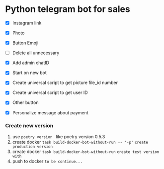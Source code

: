# Python telegram bot for sales
- [x] Instagram link
- [x] Photo
- [x] Button Emoji
- [ ] Delete all unnecessary
- [x] Add admin chatID
- [x] Start on new bot
- [x] Create universal script to get picture file_id number
- [x] Create universal script to get user ID
- [x] Other button
- [x] Personalize message about payment


### Create new version

1. use ```poetry version ``` like poetry version 0.5.3
2. create docker ```task build-docker-bot-without-run -- '-p'```  `create production version`
3. create docker ```task build-docker-bot-without-run```  `create test version with`
4. push to docker  `to be continue...`
